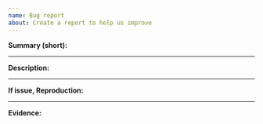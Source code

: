 ```yaml
---
name: Bug report
about: Create a report to help us improve
---
```


**Summary (short):**

---

**Description:**

---

**If issue, Reproduction:**

---

**Evidence:**
